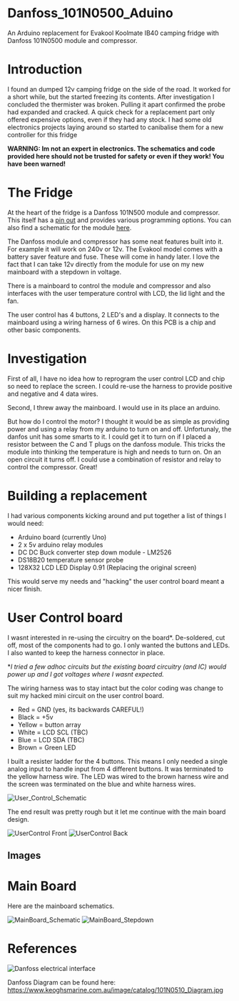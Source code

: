 # Danfoss_101N0500_Aduino
An Arduino replacement for Evakool Koolmate IB40 camping fridge with Danfoss 101N0500 module and compressor.

# Introduction
I found an dumped 12v camping fridge on the side of the road. It worked for a short while, but the started freezing its contents. After investigation I concluded the thermister was broken. Pulling it apart confirmed the probe had expanded and cracked. A quick check for a replacement part only offered expensive options, even if they had any stock. I had some old electronics projects laying around so started to canibalise them for a new controller for this fridge

**WARNING: Im not an expert in electronics. The schematics and code provided here should not be trusted for safety or even if they work! You have been warned!**

# The Fridge
At the heart of the fridge is a Danfoss 101N500 module and compressor. This itself has a [pin out](./images/danfos_motor_interface.jpeg) and provides various programming options. You can also find a schematic for the module [here](https://www.keoghsmarine.com.au/image/catalog/101N0510_Diagram.jpg).

The Danfoss module and compressor has some neat features built into it. For example it will work on 240v or 12v. The Evakool model comes with a battery saver feature and fuse. These will come in handy later. I love the fact that I can take 12v directly from the module for use on my new mainboard with a stepdown in voltage. 

There is a mainboard to control the module and compressor and also interfaces with the user temperature control with LCD, the lid light and the fan. 

The user control has 4 buttons, 2 LED's and a display. It connects to the mainboard using a wiring harness of 6 wires. On this PCB is a chip and other basic components.

# Investigation
First of all, I have no idea how to reprogram the user control LCD and chip so need to replace the screen. I could re-use the harness to provide positive and negative and 4 data wires. 

Second, I threw away the mainboard. I would use in its place an arduino.

But how do I control the motor? I thought it would be as simple as providing power and using a relay from my arduino to turn on and off. Unfortunaly, the danfos unit has some smarts to it. I could get it to turn on if I placed a resistor between the C and T plugs on the danfoss module. This tricks the module into thinking the temperature is high and needs to turn on. On an open circuit it turns off. I could use a combination of resistor and relay to control the compressor. Great!

# Building a replacement

I had various components kicking around and put together a list of things I would need:

- Arduino board (currently Uno)
- 2 x 5v arduino relay modules
- DC DC Buck converter step down module - LM2526
- DS18B20 temperature sensor probe
- 128X32 LCD LED Display 0.91 (Replacing the original screen)

This would serve my needs and "hacking" the user control board meant a nicer finish.

# User Control board
I wasnt interested in re-using the circuitry on the board*. De-soldered, cut off, most of the components had to go. I only wanted the buttons and LEDs. I also wanted to keep the harness connector in place.

**I tried a few adhoc circuits but the existing board circuitry (and IC) would power up and I got voltages where I wasnt expected.*

The wiring harness was to stay intact but the color coding was change to suit my hacked mini circuit on the user control board. 

- Red = GND 	(yes, its backwards CAREFUL!)
- Black = +5v
- Yellow = button array
- White =  LCD SCL (TBC)
- Blue = LCD SDA (TBC)
- Brown = Green LED

I built a resister ladder for the 4 buttons. This means I only needed a single analog input to handle input from 4 different buttons. It was terminated to the yellow harness wire. The LED was wired to the brown harness wire and the screen was terminated on the blue and white harness wires.

![User_Control_Schematic](./images/UserControlSchematic.png?raw=true "schematic")

The end result was pretty rough but it let me continue with the main board design.



![UserControl Front](./images/UserControlFront.jpeg?raw=true "front")
![UserControl Back](./images/UserControlBack.jpeg?raw=true "back")



## Images


# Main Board
Here are the mainboard schematics. 

![MainBoard_Schematic](./images/MainBoardSchematic.png?raw=true "stepdown")
![MainBoard_Stepdown](./images/MainBoardStepdown.png?raw=true "stepdown")

# References

![Danfoss electrical interface](./images/danfos_motor_interface.jpeg?raw=true "interface")

Danfoss Diagram can be found here: https://www.keoghsmarine.com.au/image/catalog/101N0510_Diagram.jpg

